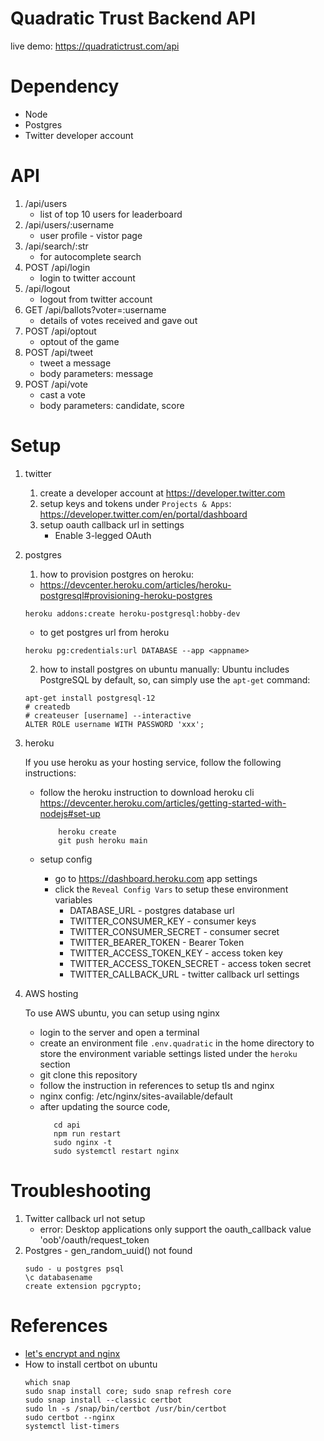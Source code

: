 # Quadratic Trust Backend API

live demo:
https://quadratictrust.com/api

# Dependency
* Node
* Postgres
* Twitter developer account

# API

1. /api/users
   - list of top 10 users for leaderboard
2. /api/users/:username
   - user profile - vistor page
3. /api/search/:str
   - for autocomplete search
4. POST /api/login
   - login to twitter account
5. /api/logout
   - logout from twitter account
6. GET /api/ballots?voter=:username
   - details of votes received and gave out
7. POST /api/optout
   - optout of the game
8. POST /api/tweet
   - tweet a message
   - body parameters: message
9. POST /api/vote
   - cast a vote
   - body parameters: candidate, score

# Setup

1. twitter

   1. create a developer account at https://developer.twitter.com
   2. setup keys and tokens under `Projects & Apps`:
      https://developer.twitter.com/en/portal/dashboard
   3. setup oauth callback url in settings
      - Enable 3-legged OAuth

2. postgres

   1. how to provision postgres on heroku:

   - https://devcenter.heroku.com/articles/heroku-postgresql#provisioning-heroku-postgres

   ```
   heroku addons:create heroku-postgresql:hobby-dev
   ```

   - to get postgres url from heroku

   ```
   heroku pg:credentials:url DATABASE --app <appname>
   ```

   2. how to install postgres on ubuntu manually:
      Ubuntu includes PostgreSQL by default, so, can simply use the `apt-get` command:

   ```
   apt-get install postgresql-12
   # createdb
   # createuser [username] --interactive
   ALTER ROLE username WITH PASSWORD 'xxx';
   ```

3. heroku

   If you use heroku as your hosting service, follow the following instructions:

   - follow the heroku instruction to download heroku cli
      https://devcenter.heroku.com/articles/getting-started-with-nodejs#set-up

      ```
          heroku create
          git push heroku main
      ```

   - setup config
      - go to https://dashboard.heroku.com app settings
      - click the `Reveal Config Vars` to setup these environment variables
        - DATABASE_URL - postgres database url
        - TWITTER_CONSUMER_KEY - consumer keys
        - TWITTER_CONSUMER_SECRET - consumer secret
        - TWITTER_BEARER_TOKEN - Bearer Token
        - TWITTER_ACCESS_TOKEN_KEY - access token key
        - TWITTER_ACCESS_TOKEN_SECRET - access token secret
        - TWITTER_CALLBACK_URL - twitter callback url settings

4. AWS hosting

   To use AWS ubuntu, you can setup using nginx
   - login to the server and open a terminal
   - create an environment file `.env.quadratic` in the home directory to
     store the environment variable settings listed under the `heroku` section
   - git clone this repository
   - follow the instruction in references to setup tls and nginx
   - nginx config: /etc/nginx/sites-available/default
   - after updating the source code,
      ```
         cd api
         npm run restart
         sudo nginx -t
         sudo systemctl restart nginx
      ```

# Troubleshooting

1. Twitter callback url not setup
   - error: Desktop applications only support the oauth_callback value 'oob'/oauth/request_token
2. Postgres - gen_random_uuid() not found
   ```
   sudo - u postgres psql
   \c databasename
   create extension pgcrypto;
   ```

# References
- [let's encrypt and nginx](https://www.nginx.com/blog/using-free-ssltls-certificates-from-lets-encrypt-with-nginx/)
- How to install certbot on ubuntu
   ```
   which snap
   sudo snap install core; sudo snap refresh core
   sudo snap install --classic certbot
   sudo ln -s /snap/bin/certbot /usr/bin/certbot
   sudo certbot --nginx
   systemctl list-timers
   ```
